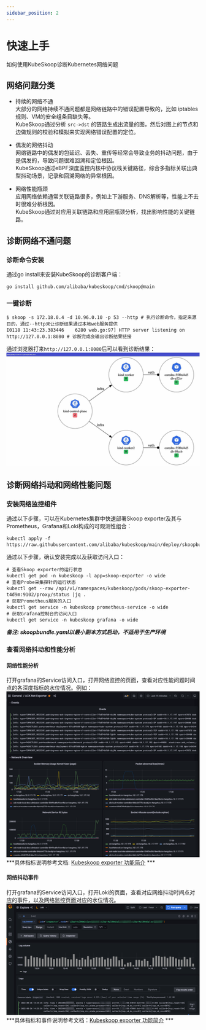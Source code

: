 ```yaml
---
sidebar_position: 2
---
```


# 快速上手
如何使用KubeSkoop诊断Kubernetes网络问题

## 网络问题分类
* 持续的网络不通  
  大部分的网络持续不通问题都是网络链路中的错误配置导致的，比如 iptables规则、VM的安全组条目缺失等。  
  KubeSkoop通过分析 `src->dst` 的链路生成出流量的图，然后对图上的节点和边做规则的校验和模拟来实现网络错误配置的定位。

* 偶发的网络抖动  
  网络链路中的偶发的包延迟、丢失、重传等经常会导致业务的抖动问题，由于是偶发的，导致问题很难回溯和定位根因。  
  KubeSkoop通过eBPF深度监控内核中协议栈关键路径，综合多指标关联出典型抖动场景，记录和回溯网络的异常根因。

* 网络性能瓶颈   
  应用网络依赖通常关联链路很多，例如上下游服务、DNS解析等，性能上不去时很难分析根因。  
  KubeSkoop通过对应用关联链路和应用层瓶颈分析，找出影响性能的关键链路。

## 诊断网络不通问题
### 诊断命令安装
通过go install来安装KubeSkoop的诊断客户端：
```
go install github.com/alibaba/kubeskoop/cmd/skoop@main
```

### 一键诊断
```shell
$ skoop -s 172.18.0.4 -d 10.96.0.10 -p 53 --http # 执行诊断命令，指定来源目的，通过--http来让诊断结果通过本地web服务提供
I0118 11:43:23.383446    6280 web.go:97] HTTP server listening on http://127.0.0.1:8080 # 诊断完成会输出诊断结果链接
```
通过浏览器打来`http://127.0.0.1:8080`后可以看到诊断结果：
![diagnose_web](/img/doc/intro_diagnose_web.jpg)

## 诊断网络抖动和网络性能问题

### 安装网络监控组件

通过以下步骤，可以在Kubernetes集群中快速部署Skoop exporter及其与Prometheus，Grafana和Loki构成的可观测性组合：

```shell
kubectl apply -f https://raw.githubusercontent.com/alibaba/kubeskoop/main/deploy/skoopbundle.yaml
```

通过以下步骤，确认安装完成以及获取访问入口：

```shell
# 查看Skoop exporter的运行状态
kubectl get pod -n kubeskoop -l app=skoop-exporter -o wide
# 查看Probe采集探针的运行状态
kubectl get --raw /api/v1/namespaces/kubeskoop/pods/skoop-exporter-t4d9m:9102/proxy/status |jq .
# 获取Prometheus服务的入口
kubectl get service -n kubeskoop prometheus-service -o wide
# 获取Grafana控制台的访问入口
kubectl get service -n kubeskoop grafana -o wide
```

***备注: skoopbundle.yaml以最小副本方式启动，不适用于生产环境***

### 查看网络抖动和性能分析
#### 网络性能分析
打开grafana的Service访问入口，打开网络监控的页面，查看对应性能问题时间点的各深度指标的水位情况。例如：  
![grafana_performance](/img/dashboard.png)  
***具体指标说明参考文档: [Kubeskoop exporter 功能简介](guide/exporter/exporter-description.md) ***
#### 网络抖动事件
打开grafana的Service访问入口，打开Loki的页面，查看对应网络抖动时间点对应的事件，以及网络监控页面对应的水位情况。  
![grafana_performance](/img/loki_tracing.png)  
***具体指标和事件说明参考文档：[Kubeskoop exporter 功能简介](guide/exporter/exporter-description.md) ***
